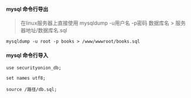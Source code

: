 #### mysql 命令行导出

> 在linux服务器上直接使用 mysqldump -u用户名 -p密码 数据库名 > 服务器地址/数据库名.sql
```
mysqldump -u root -p books > /www/wwwroot/books.sql
```
#### mysql 命令行导入
```
use securityonion_db; 

set names utf8; 

source /路径/db.sql;
```
